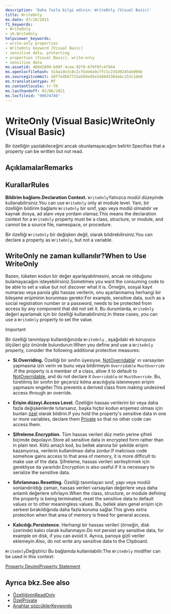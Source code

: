 ```yaml
---
description: 'Daha fazla bilgi edinin: WriteOnly (Visual Basic)'
title: WriteOnly
ms.date: 07/20/2015
f1_keywords:
- WriteOnly
- vb.WriteOnly
helpviewer_keywords:
- write-only properties
- WriteOnly keyword [Visual Basic]
- sensitive data, protecting
- properties [Visual Basic], write-only
- sensitive data
ms.assetid: 488d2899-b09f-4cee-92f0-6f9f9fc4f944
ms.openlocfilehash: 514a1de3c8c2cfbde6a9cffc5c235d92454dd966
ms.sourcegitcommit: ddf7edb67715a5b9a45e3dd44536dabc153c1de0
ms.translationtype: MT
ms.contentlocale: tr-TR
ms.lasthandoff: 02/06/2021
ms.locfileid: "99674746"
---
```

# <a name="writeonly-visual-basic"></a><span data-ttu-id="9956d-103">WriteOnly (Visual Basic)</span><span class="sxs-lookup"><span data-stu-id="9956d-103">WriteOnly (Visual Basic)</span></span>

<span data-ttu-id="9956d-104">Bir özelliğin yazılabileceğini ancak okunlamayacağını belirtir.</span><span class="sxs-lookup"><span data-stu-id="9956d-104">Specifies that a property can be written but not read.</span></span>  
  
## <a name="remarks"></a><span data-ttu-id="9956d-105">Açıklamalar</span><span class="sxs-lookup"><span data-stu-id="9956d-105">Remarks</span></span>  
  
## <a name="rules"></a><span data-ttu-id="9956d-106">Kurallar</span><span class="sxs-lookup"><span data-stu-id="9956d-106">Rules</span></span>  

 <span data-ttu-id="9956d-107">**Bildirim bağlamı.**</span><span class="sxs-lookup"><span data-stu-id="9956d-107">**Declaration Context.**</span></span> <span data-ttu-id="9956d-108">`WriteOnly`Yalnızca modül düzeyinde kullanabilirsiniz.</span><span class="sxs-lookup"><span data-stu-id="9956d-108">You can use `WriteOnly` only at module level.</span></span> <span data-ttu-id="9956d-109">Yani, bir özelliğin bildirim bağlamı `WriteOnly` bir sınıf, yapı veya modül olmalıdır ve kaynak dosya, ad alanı veya yordam olamaz.</span><span class="sxs-lookup"><span data-stu-id="9956d-109">This means the declaration context for a `WriteOnly` property must be a class, structure, or module, and cannot be a source file, namespace, or procedure.</span></span>  
  
 <span data-ttu-id="9956d-110">Bir özelliği `WriteOnly` bir değişken değil, olarak bildirebilirsiniz.</span><span class="sxs-lookup"><span data-stu-id="9956d-110">You can declare a property as `WriteOnly`, but not a variable.</span></span>  
  
## <a name="when-to-use-writeonly"></a><span data-ttu-id="9956d-111">WriteOnly ne zaman kullanılır?</span><span class="sxs-lookup"><span data-stu-id="9956d-111">When to Use WriteOnly</span></span>  

 <span data-ttu-id="9956d-112">Bazen, tüketen kodun bir değer ayarlayabilmesini, ancak ne olduğunu bulamayacağını isteyebilirsiniz.</span><span class="sxs-lookup"><span data-stu-id="9956d-112">Sometimes you want the consuming code to be able to set a value but not discover what it is.</span></span> <span data-ttu-id="9956d-113">Örneğin, sosyal kayıt numarası veya parola gibi hassas verilerin, onu ayarlanmamış herhangi bir bileşene erişiminin korunması gerekir.</span><span class="sxs-lookup"><span data-stu-id="9956d-113">For example, sensitive data, such as a social registration number or a password, needs to be protected from access by any component that did not set it.</span></span> <span data-ttu-id="9956d-114">Bu durumlarda, `WriteOnly` değeri ayarlamak için bir özelliği kullanabilirsiniz.</span><span class="sxs-lookup"><span data-stu-id="9956d-114">In these cases, you can use a `WriteOnly` property to set the value.</span></span>  
  
> [!IMPORTANT]
> <span data-ttu-id="9956d-115">Bir özelliği tanımlayıp kullandığınızda `WriteOnly` , aşağıdaki ek koruyucu ölçüleri göz önünde bulundurun:</span><span class="sxs-lookup"><span data-stu-id="9956d-115">When you define and use a `WriteOnly` property, consider the following additional protective measures:</span></span>  
  
- <span data-ttu-id="9956d-116">**Si.**</span><span class="sxs-lookup"><span data-stu-id="9956d-116">**Overriding.**</span></span> <span data-ttu-id="9956d-117">Özelliği bir sınıfın üyesiyse, [NotOverridable](notoverridable.md)' ın varsayılan yapmasına izin verin ve bunu veya bildirmeyin `Overridable` `MustOverride` .</span><span class="sxs-lookup"><span data-stu-id="9956d-117">If the property is a member of a class, allow it to default to [NotOverridable](notoverridable.md), and do not declare it `Overridable` or `MustOverride`.</span></span> <span data-ttu-id="9956d-118">Bu, türetilmiş bir sınıfın bir geçersiz kılma aracılığıyla istenmeyen erişim yapmasını engeller.</span><span class="sxs-lookup"><span data-stu-id="9956d-118">This prevents a derived class from making undesired access through an override.</span></span>  
  
- <span data-ttu-id="9956d-119">**Erişim düzeyi.**</span><span class="sxs-lookup"><span data-stu-id="9956d-119">**Access Level.**</span></span> <span data-ttu-id="9956d-120">Özelliğin hassas verilerini bir veya daha fazla değişkenlerde tutarsanız, başka hiçbir kodun erişemez olması için bunları [özel](private.md) olarak bildirin.</span><span class="sxs-lookup"><span data-stu-id="9956d-120">If you hold the property's sensitive data in one or more variables, declare them [Private](private.md) so that no other code can access them.</span></span>  
  
- <span data-ttu-id="9956d-121">**Şifreleme.**</span><span class="sxs-lookup"><span data-stu-id="9956d-121">**Encryption.**</span></span> <span data-ttu-id="9956d-122">Tüm hassas verileri düz metin yerine şifreli biçimde depolayın.</span><span class="sxs-lookup"><span data-stu-id="9956d-122">Store all sensitive data in encrypted form rather than in plain text.</span></span> <span data-ttu-id="9956d-123">Kötü amaçlı kod, bu bellek alanına bir şekilde erişim kazanıyorsa, verilerin kullanılması daha zordur.</span><span class="sxs-lookup"><span data-stu-id="9956d-123">If malicious code somehow gains access to that area of memory, it is more difficult to make use of the data.</span></span> <span data-ttu-id="9956d-124">Şifreleme, hassas verileri serileştirmek için gerekliyse da yararlıdır.</span><span class="sxs-lookup"><span data-stu-id="9956d-124">Encryption is also useful if it is necessary to serialize the sensitive data.</span></span>  
  
- <span data-ttu-id="9956d-125">**Sıfırlanması.**</span><span class="sxs-lookup"><span data-stu-id="9956d-125">**Resetting.**</span></span> <span data-ttu-id="9956d-126">Özelliği tanımlayan sınıf, yapı veya modül sonlandırıldığı zaman, hassas verileri varsayılan değerlere veya daha anlamlı değerlere sıfırlayın.</span><span class="sxs-lookup"><span data-stu-id="9956d-126">When the class, structure, or module defining the property is being terminated, reset the sensitive data to default values or to other meaningless values.</span></span> <span data-ttu-id="9956d-127">Bu, bellek alanı genel erişim için serbest bırakıldığında daha fazla koruma sağlar.</span><span class="sxs-lookup"><span data-stu-id="9956d-127">This gives extra protection when that area of memory is freed for general access.</span></span>  
  
- <span data-ttu-id="9956d-128">**Kalıcılığı.**</span><span class="sxs-lookup"><span data-stu-id="9956d-128">**Persistence.**</span></span> <span data-ttu-id="9956d-129">Herhangi bir hassas verileri (örneğin, disk üzerinde) kalıcı olarak kullanmayın.</span><span class="sxs-lookup"><span data-stu-id="9956d-129">Do not persist any sensitive data, for example on disk, if you can avoid it.</span></span> <span data-ttu-id="9956d-130">Ayrıca, panoya gizli veriler eklemeyin.</span><span class="sxs-lookup"><span data-stu-id="9956d-130">Also, do not write any sensitive data to the Clipboard.</span></span>  
  
 <span data-ttu-id="9956d-131">`WriteOnly`Değiştirici Bu bağlamda kullanılabilir:</span><span class="sxs-lookup"><span data-stu-id="9956d-131">The `WriteOnly` modifier can be used in this context:</span></span>  
  
 [<span data-ttu-id="9956d-132">Property Deyimi</span><span class="sxs-lookup"><span data-stu-id="9956d-132">Property Statement</span></span>](../statements/property-statement.md)  
  
## <a name="see-also"></a><span data-ttu-id="9956d-133">Ayrıca bkz.</span><span class="sxs-lookup"><span data-stu-id="9956d-133">See also</span></span>

- [<span data-ttu-id="9956d-134">Özelliğinin</span><span class="sxs-lookup"><span data-stu-id="9956d-134">ReadOnly</span></span>](readonly.md)
- [<span data-ttu-id="9956d-135">Özel</span><span class="sxs-lookup"><span data-stu-id="9956d-135">Private</span></span>](private.md)
- [<span data-ttu-id="9956d-136">Anahtar sözcükler</span><span class="sxs-lookup"><span data-stu-id="9956d-136">Keywords</span></span>](../keywords/index.md)
